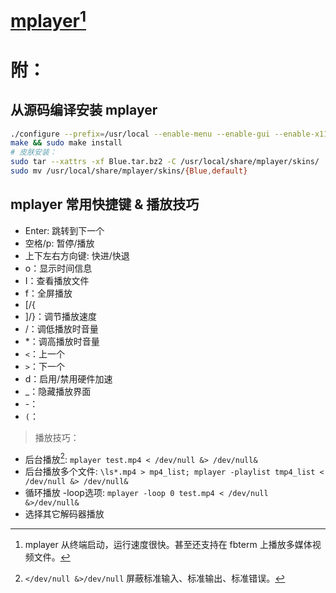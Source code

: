 # [mplayer](http://mplayerhq.hu/design7/dload.html)[^mplayer]

# 附：
## 从源码编译安装 mplayer

```Bash
./configure --prefix=/usr/local --enable-menu --enable-gui --enable-x11 --enable-debug
make && sudo make install
# 皮肤安装：
sudo tar --xattrs -xf Blue.tar.bz2 -C /usr/local/share/mplayer/skins/
sudo mv /usr/local/share/mplayer/skins/{Blue,default}
```

## mplayer 常用快捷键 & 播放技巧

+ Enter: 跳转到下一个
+ 空格/p: 暂停/播放
+ 上下左右方向键: 快进/快退
+ o：显示时间信息
+ I：查看播放文件
+ f：全屏播放
+ [/{
+ ]/}：调节播放速度
+ /：调低播放时音量
+ *：调高播放时音量
+ `<`：上一个
+ `>`：下一个
+ d：启用/禁用硬件加速
+ _：隐藏播放界面
+ -：
+ `(`：

> 播放技巧：

+ 后台播放[^1]: `mplayer test.mp4 < /dev/null &> /dev/null&`
+ 后台播放多个文件: `\ls*.mp4 > mp4_list; mplayer -playlist tmp4_list < /dev/null &> /dev/null&`
+ 循环播放 -loop选项: `mplayer -loop 0 test.mp4 < /dev/null &>/dev/null&`
+ 选择其它解码器播放

[^mplayer]: mplayer 从终端启动，运行速度很快。甚至还支持在 fbterm 上播放多媒体视频文件。
[^1]: `</dev/null &>/dev/null` 屏蔽标准输入、标准输出、标准错误。
